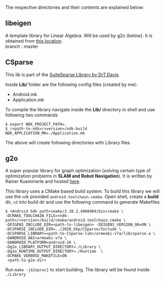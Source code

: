 The respective directories and their contents are explained below:



libeigen
--------
A template library for Linear Algebra. Will be used by g2o (below). It is obtained from [this location](https://gitlab.com/libeigen/eigen).   
branch : master



CSparse
-------
This lib is part of the [SuiteSparse Library by DrT.Davis](https://github.com/DrTimothyAldenDavis/SuiteSparse). 

Inside **Lib/** folder are the following config files (created by me):
 - Android.mk 
 - Application.mk
 
To compile the library navigate inside the **Lib/** directory in shell and use following two commands  

`$ export NDK_PROJECT_PATH=.`  
`$ /<path-to-ndk>/<version>/ndk-build NDK_APPLICATION_MK=./Application.mk`

The above will create following directories with Library files


g2o
----
A super popular library for graph optimization (solving certain type of optimization problems in **SLAM and Robot Navigation**).
It is written by Rainer Kuemmerle and hosted [here](https://github.com/RainerKuemmerle/g2o). 

This library uses a CMake based build system. To build this library we will use the `ndk` provided `android.toolchain.cmake`.
Open shell, create a **build** dir, `cd` into build dir and use the following command to generate Makefiles

```
$ <Android Sdk path>cmake/3.10.2.4988404/bin/cmake \
-DCMAKE_TOOLCHAIN_FILE=<ndk-path>/<version>/build/cmake/android.toolchain.cmake \
-DEIGEN3_INCLUDE_DIR=<path-to-libeigen> -DEIGEN3_VERSION_OK=ON \
-DCSPARSE_INCLUDE_DIR=../2020_bkp/CSparse/Include \
-DCSPARSE_LIBRARY=<path-to-CSparse-lib>/armeabi-v7a/libcsparse.a \
-DANDROID_ABI=armeabi-v7a \
-DANDROID_PLATFORM=android-26 \
-Dg2o_LIBRARY_OUTPUT_DIRECTORY=./Library \
-Dg2o_RUNTIME_OUTPUT_DIRECTORY=./Runtime  \
-DCMAKE_VERBOSE_MAKEFILE=ON
 <path-to-g2o-dir>
 ```
 
Run `make -j${nproc}` to start building. The library will be found inside `./Library`


